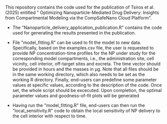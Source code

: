 This repository contains the code used for the publication of Tsiros et al. (2025) entitled " Optimizing Nanoparticle-Mediated Drug Delivery: Insights from Compartmental Modeling via the CompSafeNano Cloud Platform".

* The "Nanoparticle_delivery_application_publication.R" contains the code used for generating the results presented in the publication.

* File "model_fitting.R" can be used to fit the model to new data. Specifically, based on the examples.csv file, the user is requested to provide NP concentration-time
profiles for the NP under study for the corresponding model compartments, i.e., the administration site, cell vicinity, cell interior, off-target sites and excreta.
The time vector should be provided in hours and the masses in μg. Note that all files should be in the same working directory, which also needs to be set as the working
R directory. Finally, end-users can predefine some parameter values at specific values, according to the description of the code. Once set, the whole script should be
excecuted. Upon completion, the optimal parameter values and goodness-of-fit plots will be generated

* Having run the "model_fitting.R" file, end-users can then run the "local_sensitivity.R" code to obtain the local sensitivity of NP delivery to the cell interior with
respect to time.
